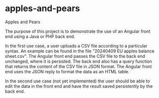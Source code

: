 # apples-and-pears
Apples and Pears

The purpose of this project is to demonstrate the use of an Angular front end using a Java or PHP back end.

In the first use case, a user uploads a CSV file according to a particular syntax. An example can be found in the file "20240409 EU apples balance sheet.csv". The Angular front end passes the CSV file to the back end unchanged, where it is persisted. The back end also has a query function that returns the content of the CSV file in JSON format. The Angular front end uses the JSON reply to format the data as an HTML table.

In the second use case (not yet implemented) the user should be able to edit the data in the front end and have the result saved persistently by the back end.

